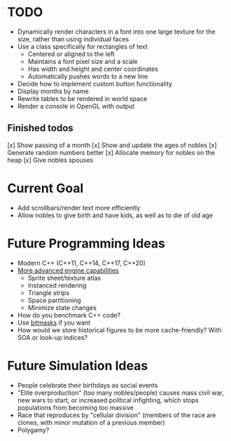 # TODO
- Dynamically render characters in a font into one large texture for the size,
  rather than using individual faces
- Use a class specifically for rectangles of text
  - Centered or aligned to the left
  - Maintains a font pixel size and a scale
  - Has width and height and center coordinates
  - Automatically pushes words to a new line
- Decide how to implement custom button functionality
- Display months by name
- Rewrite tables to be rendered in world space
- Render a console in OpenGL with output

## Finished todos
[x] Show passing of a month
[x] Show and update the ages of nobles
[x] Generate random numbers better
[x] Allocate memory for nobles on the heap
[x] Give nobles spouses

# Current Goal
- Add scrollbars/render text more efficiently
- Allow nobles to give birth and have kids, as well as to die of old age

# Future Programming Ideas
- Modern C++ (C++11, C++14, C++17, C++20)
- [More advanced engine capabilities](https://learnopengl.com/In-Practice/2D-Game/Final-thoughts)
  - Sprite sheet/texture atlas
  - Instanced rendering
  - Triangle strips
  - Space partitioning
  - Minimize state changes
- How do you benchmark C++ code?
- Use [bitmasks](https://stackoverflow.com/questions/1406554/why-use-flagsbitmasks-rather-than-a-series-of-booleans) if you want
- How would we store historical figures to be more cache-friendly? With SOA or
  look-up indices?

# Future Simulation Ideas
- People celebrate their birthdays as social events
- "Elite overproduction" (too many nobles/people) causes mass civil war, new
  wars to start, or increased political infighting, which stops populations
  from becoming too massive
- Race that reproduces by "cellular division" (members of the race are clones,
  with minor mutation of a previous member)
- Polygamy?

